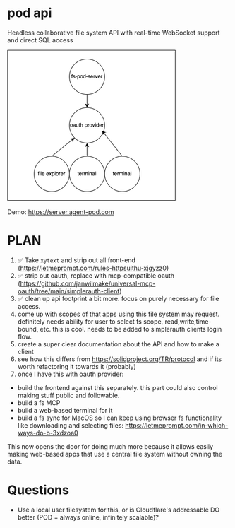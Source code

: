 # pod api

Headless collaborative file system API with real-time WebSocket support and direct SQL access

![](design.drawio.png)

Demo: https://server.agent-pod.com

# PLAN

1. ✅ Take `xytext` and strip out all front-end (https://letmeprompt.com/rules-httpsuithu-xjgyzz0)
2. ✅ strip out oauth, replace with mcp-compatible oauth (https://github.com/janwilmake/universal-mcp-oauth/tree/main/simplerauth-client)
3. ✅ clean up api footprint a bit more. focus on purely necessary for file access.
4. come up with scopes of that apps using this file system may request. definitely needs ability for user to select fs scope, read,write,time-bound, etc. this is cool. needs to be added to simplerauth clients login flow.
5. create a super clear documentation about the API and how to make a client
6. see how this differs from https://solidproject.org/TR/protocol and if its worth refactoring it towards it (probably)
7. once I have this with oauth provider:

- build the frontend against this separately. this part could also control making stuff public and followable.
- build a fs MCP
- build a web-based terminal for it
- build a fs sync for MacOS so I can keep using browser fs functionality like downloading and selecting files: https://letmeprompt.com/in-which-ways-do-b-3xdzoa0

This now opens the door for doing much more because it allows easily making web-based apps that use a central file system without owning the data.

# Questions

- Use a local user filesystem for this, or is Cloudflare's addressable DO better (POD = always online, infinitely scalable)?
